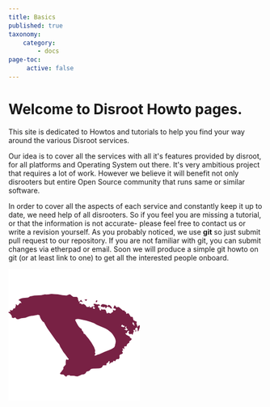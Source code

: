 ```yaml
---
title: Basics
published: true
taxonomy:
    category:
        - docs
page-toc:
     active: false
---
```


# Welcome to **Disroot** Howto pages.

This site is dedicated to Howtos and tutorials to help you find your way around the various Disroot services.

Our idea is to cover all the services with all it's features provided by disroot, for all platforms and Operating System out there. It's very ambitious project that requires a lot of work. However we believe it will benefit not only disrooters but entire Open Source community that runs same or similar software.

In order to cover all the aspects of each service and constantly keep it up to date, we need help of all disrooters. So if you feel you are missing a tutorial, or that the information is not accurate- please feel free to
contact us or write a revision yourself. As you probably noticed, we use **git** so just submit pull request to our repository.
If you are not familiar with git, you can submit changes via etherpad or email. Soon we will produce a simple git howto on git (or at least link to one) to get all the interested people onboard.



![](en/disroot_logo.png)
